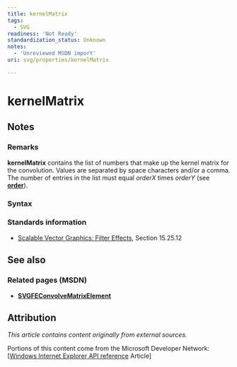```yaml
---
title: kernelMatrix
tags:
  - SVG
readiness: 'Not Ready'
standardization_status: Unknown
notes:
  - 'Unreviewed MSDN import'
uri: svg/properties/kernelMatrix

---
```

# kernelMatrix

## Notes

### Remarks

**kernelMatrix** contains the list of numbers that make up the kernel matrix for the convolution. Values are separated by space characters and/or a comma. The number of entries in the list must equal *orderX* times *orderY* (see [**order**](/svg/properties/orderX)).

### Syntax

### Standards information

-   [Scalable Vector Graphics: Filter Effects](http://go.microsoft.com/fwlink/p/?linkid=226062), Section 15.25.12

## See also

### Related pages (MSDN)

-   [**SVGFEConvolveMatrixElement**](/svg/elements/feConvolveMatrix)

## Attribution

*This article contains content originally from external sources.*

Portions of this content come from the Microsoft Developer Network: [[Windows Internet Explorer API reference](http://msdn.microsoft.com/en-us/library/ie/hh828809%28v=vs.85%29.aspx) Article]

